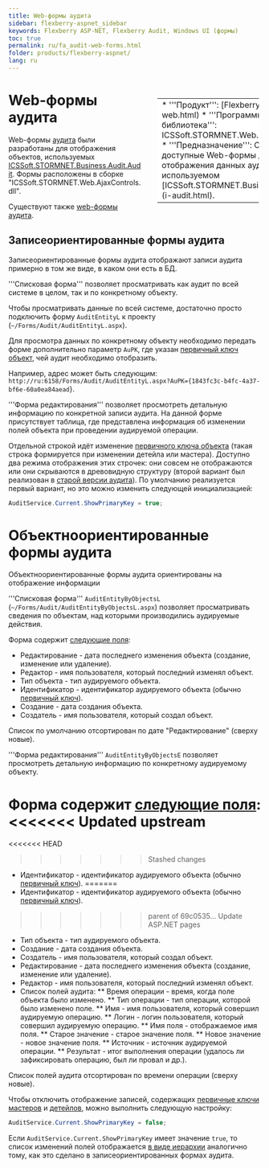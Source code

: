 ```yaml
---
title: Web-формы аудита
sidebar: flexberry-aspnet_sidebar
keywords: Flexberry ASP-NET, Flexberry Audit, Windows UI (формы)
toc: true
permalink: ru/fa_audit-web-forms.html
folder: products/flexberry-aspnet/
lang: ru
---
```


<div style="margin:5px; padding-left:28px; float:right; width:40%; outline:1px solid white;">
<br>
<table border="0" width="100%" bgcolor="#6495ED">
<tbody><tr><td bgcolor="#FFFFFF">
* '''Продукт''': [Flexberry Audit](audit-web.html)
* '''Программная библиотека''': ICSSoft.STORMNET.Web.AjaxControls.dll
* '''Предназначение''': Описаны доступные Web-формы для отображения данных аудита в формате, используемом [ICSSoft.STORMNET.Business.Audit.Audit](i-audit.html).
</td>
</tr></tbody></table></a>
</div>

# Web-формы аудита
Web-формы [аудита](audit-web.html) были разработаны для отображения объектов, используемых [ICSSoft.STORMNET.Business.Audit.Audit](i-audit.html). Формы расположены в сборке "ICSSoft.STORMNET.Web.AjaxControls.dll".

Существуют также [web-формы аудита](audit-web-forms.html).

## Записеориентированные формы аудита
Записеориентированные формы аудита отображают записи аудита примерно в том же виде, в каком они есть в БД.

'''Списковая форма''' позволяет просматривать как аудит по всей системе в целом, так и по конкретному объекту. 

Чтобы просматривать данные по всей системе, достаточно просто подключить форму `AuditEntityL` к проекту (`~/Forms/Audit/AuditEntityL.aspx`).

Для просмотра данных по конкретному объекту необходимо передать форме дополнительно параметр `AuPK`, где указан [первичный ключ объект](primary-keys-objects.html), чей аудит необходимо отобразить. 

Например, адрес может быть следующим: `http://ru:6158/Forms/Audit/AuditEntityL.aspx?AuPK={1843fc3c-b4fc-4a37-bf6e-60a0ea84aead`}.

'''Форма редактирования''' позволяет просмотреть детальную информацию по конкретной записи аудита. На данной форме присутствует таблица, где представлена информация об изменении полей объекта при проведении аудируемой операции. 

Отдельной строкой идёт изменение [первичного ключа объекта](primary-keys-objects.html) (такая строка формируется при изменении детейла или мастера). Доступно два режима отображения этих строчек: они совсем не отображаются или они скрываются в древовидную структуру (второй вариант был реализован в [старой версии аудита](audit.html)). По умолчанию реализуется первый вариант, но это можно изменить следующей инициализацией:
```cs
AuditService.Current.ShowPrimaryKey = true;
```
# Объектноориентированные формы аудита
Объектноориентированные формы аудита ориентированы на отображение информации 

'''Списковая форма''' `AuditEntityByObjectsL` (`~/Forms/Audit/AuditEntityByObjectsL.aspx`) позволяет просматривать сведения по объектам, над которыми производились аудируемые действия.

Форма содержит [следующие поля](audit-web.html):
* Редактирование - дата последнего изменения объекта (создание, изменение или удаление).
* Редактор - имя пользователя, который последний изменял объект.
* Тип объекта - тип аудируемого объекта.
* Идентификатор - идентификатор аудируемого объекта (обычно [первичный ключ](primary-keys-objects.html)).
* Создание - дата создания объекта.
* Создатель - имя пользователя, который создал объект.

Список по умолчанию отсортирован по дате "Редактирование" (сверху новые).

'''Форма редактирования''' `AuditEntityByObjectsE` позволяет просмотреть детальную информацию по конкретному аудируемому объекту.

Форма содержит [следующие поля](audit-web.html):
<<<<<<< Updated upstream
=======
<<<<<<< HEAD

>>>>>>> Stashed changes
* Идентификатор - идентификатор аудируемого объекта (обычно [первичный ключ](fo_primary-keys-objects.html)).
=======
* Идентификатор - идентификатор аудируемого объекта (обычно [первичный ключ](primary-keys-objects.html)).
>>>>>>> parent of 69c0535... Update ASP.NET pages
* Тип объекта - тип аудируемого объекта.
* Создание - дата создания объекта.
* Создатель - имя пользователя, который создал объект.
* Редактирование - дата последнего изменения объекта (создание, изменение или удаление).
* Редактор - имя пользователя, который последний изменял объект.
* Список полей аудита:
** Время операции - время, когда поле объекта было изменено.
** Тип операции - тип операции, которой было изменено поле.
** Имя - имя пользователя, который совершил аудируемую операцию.
** Логин - логин пользователя, который совершил аудируемую операцию.
** Имя поля - отображаемое имя поля.
** Старое значение - старое значение поля.
** Новое значение - новое значение поля.
** Источник - источник аудируемой операции.
** Результат - итог выполнения операции (удалось ли зафиксировать операцию, был ли провал и др.).

Список полей аудита отсортирован по времени операции (сверху новые).

Чтобы отключить отображение записей, содержащих [первичные ключи](primary-keys-objects.html) [мастеров](master--association.html) и [детейлов](detail-associations-and-their-properties.html), можно выполнить следующую настройку:
```cs
AuditService.Current.ShowPrimaryKey = false;
```

Если `AuditService.Current.ShowPrimaryKey` имеет значение `true`, то список изменений полей отображается [в виде иерархии](w-o-l-v-hierarhy.html) аналогично тому, как это сделано в записеориентированных формах аудита.

